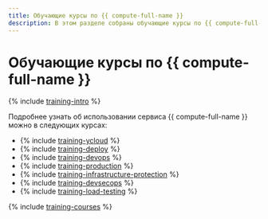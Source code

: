 ```yaml
---
title: Обучающие курсы по {{ compute-full-name }}
description: В этом разделе собраны обучающие курсы по {{ compute-full-name }}.
---
```


# Обучающие курсы по {{ compute-full-name }}

{% include [training-intro](../_includes/training/training-intro.md) %}

Подробнее узнать об использовании сервиса {{ compute-full-name }} можно в следующих курсах:
* {% include [training-ycloud](../_includes/training/training-csi.md) %}
* {% include [training-deploy](../_includes/training/training-gid.md) %}
* {% include [training-devops](../_includes/training/training-dde.md) %}
* {% include [training-production](../_includes/training/training-ppp.md) %}
* {% include [training-infrastructure-protection](../_includes/training/training-pce.md) %}
* {% include [training-devsecops](../_includes/training/training-dso.md) %}
* {% include [training-load-testing](../_includes/training/training-load-testing.md) %}

{% include [training-courses](../_includes/training/training-courses.md) %}